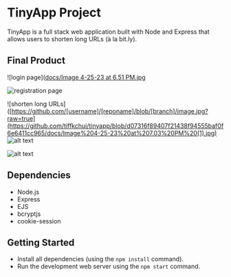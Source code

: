 # TinyApp Project

TinyApp is a full stack web application built with Node and Express that allows users to shorten long URLs (à la bit.ly).

## Final Product

![login page]([docs/Image 4-25-23 at 6.51 PM.jpg](https://github.com/tiffkchui/tinyapp/blob/396435aaa57e10342679650deb670821910ae7f9/docs/Image%204-25-23%20at%206.51%20PM.jpg)

![registration page]([https://github.com/[username]/[reponame]/blob/[branch]/image.jpg?raw=true](https://github.com/tiffkchui/tinyapp/blob/d07316f89407f21438f94555baf0f6e6411cc965/docs/Image%204-25-23%20at%206.53%20PM.jpg))

![shorten long URLs]([https://github.com/[username]/[reponame]/blob/[branch]/image.jpg?raw=true](https://github.com/tiffkchui/tinyapp/blob/d07316f89407f21438f94555baf0f6e6411cc965/docs/Image%204-25-23%20at%207.03%20PM%20(1).jpg)
![alt text](https://github.com/[username]/[reponame]/blob/[branch]/image.jpg?raw=true)

![alt text](https://github.com/[username]/[reponame]/blob/[branch]/image.jpg?raw=true)


## Dependencies

- Node.js
- Express
- EJS
- bcryptjs
- cookie-session

## Getting Started

- Install all dependencies (using the `npm install` command).
- Run the development web server using the `npm start` command.
